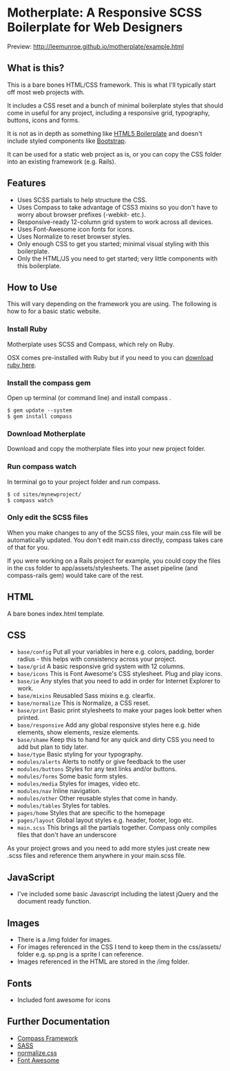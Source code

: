 # Motherplate: A Responsive SCSS Boilerplate for Web Designers

Preview: http://leemunroe.github.io/motherplate/example.html

## What is this?
This is a bare bones HTML/CSS framework. This is what I'll typically start off most web projects with.

It includes a CSS reset and a bunch of minimal boilerplate styles that should come in useful for any project, including a responsive grid, typography, buttons, icons and forms.

It is not as in depth as something like <a href="http://html5boilerplate.com/">HTML5 Boilerplate</a> and doesn't include styled components like <a href="http://twitter.github.io/bootstrap/">Bootstrap</a>.

It can be used for a static web project as is, or you can copy the CSS folder into an existing framework (e.g. Rails).

## Features
* Uses SCSS partials to help structure the CSS.
* Uses Compass to take advantage of CSS3 mixins so you don't have to worry about browser prefixes (-webkit- etc.).
* Responsive-ready 12-column grid system to work across all devices.
* Uses Font-Awesome icon fonts for icons.
* Uses Normalize to reset browser styles.
* Only enough CSS to get you started; minimal visual styling with this boilerplate.
* Only the HTML/JS you need to get started; very little components with this boilerplate.

## How to Use
This will vary depending on the framework you are using. The following is how to for a basic static website.

### Install Ruby
Motherplate uses SCSS and Compass, which rely on Ruby.

OSX comes pre-installed with Ruby but if you need to you can <a href="http://www.ruby-lang.org/en/downloads/">download ruby here</a>.

### Install the compass gem
Open up terminal (or command line) and install compass .
```
$ gem update --system
$ gem install compass
```

### Download Motherplate
Download and copy the motherplate files into your new project folder.

### Run compass watch
In terminal go to your project folder and run compass.
```
$ cd sites/mynewproject/
$ compass watch
```

### Only edit the SCSS files
When you make changes to any of the SCSS files, your main.css file will be automatically updated.
You don't edit main.css directly, compass takes care of that for you.

If you were working on a Rails project for example, you could copy the files in the css folder to app/assets/stylesheets. The asset pipeline (and compass-rails gem) would take care of the rest.

## HTML
A bare bones index.html template.

## CSS
* `base/config` Put all your variables in here e.g. colors, padding, border radius - this helps with consistency across your project.
* `base/grid` A basic responsive grid system with 12 columns.
* `base/icons` This is Font Awesome's CSS stylesheet. Plug and play icons.
* `base/ie` Any styles that you need to add in order for Internet Explorer to work.
* `base/mixins` Reusabled Sass mixins e.g. clearfix.
* `base/normalize` This is Normalize, a CSS reset.
* `base/print` Basic print stylesheets to make your pages look better when printed.
* `base/responsive` Add any global responsive styles here e.g. hide elements, show elements, resize elements.
* `base/shame` Keep this to hand for any quick and dirty CSS you need to add but plan to tidy later.
* `base/type` Basic styling for your typography.
* `modules/alerts` Alerts to notify or give feedback to the user
* `modules/buttons` Styles for any text links and/or buttons.
* `modules/forms` Some basic form styles.
* `modules/media` Styles for images, video etc.
* `modules/nav` Inline navigation.
* `modules/other` Other reusable styles that come in handy.
* `modules/tables` Styles for tables.
* `pages/home` Styles that are specific to the homepage
* `pages/layout` Global layout styles e.g. header, footer, logo etc.
* `main.scss` This brings all the partials together. Compass only compiles files that don't have an underscore

As your project grows and you need to add more styles just create new .scss files and reference them anywhere in your main.scss file.

## JavaScript ##
* I've included some basic Javascript including the latest jQuery and the document ready function.

## Images ##
* There is a /img folder for images.
* For images referenced in the CSS I tend to keep them in the css/assets/ folder e.g. sp.png is a sprite I can reference.
* Images referenced in the HTML are stored in the /img folder.

## Fonts ##
* Included font awesome for icons

## Further Documentation ##
* <a href="http://compass-style.org/">Compass Framework</a>
* <a href="http://sass-lang.com/">SASS</a>
* <a href="http://necolas.github.com/normalize.css/">normalize.css</a>
* <a href="http://fontawesome.io/">Font Awesome</a>
